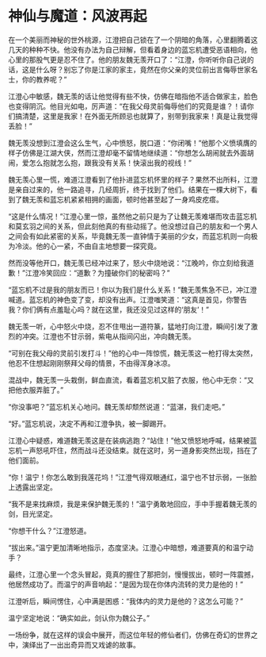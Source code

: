 # 神仙与魔道：风波再起

在一个美丽而神秘的世外桃源，江澄把自己锁在了一个阴暗的角落，心里翻腾着这几天的种种不快。他没有办法为自己辩解，但看着身边的蓝忘机遭受恶语相向，他心里的那股气更是忍不住了。他的朋友魏无羡开口了：“江澄，你听听你自己说的话，这是什么呀？别忘了你是江家的家主，竟然在你父亲的灵位前出言侮辱世家名士，你的教养呢？”

江澄心中敏感，魏无羡的话让他觉得有些不快，仿佛在暗指他不适合做家主，脸色也变得阴沉。他目光如电，厉声道：“在我父母灵前侮辱他们的究竟是谁？！请你们搞清楚，这里是我家！在外面无所顾忌也就算了，别带到我家来！真是让我觉得丢脸！”

魏无羡没想到江澄会这么生气，心中愤怒，脱口道：“你闭嘴！”他那个义愤填膺的样子仿佛是江湖大侠，然而江澄却毫不留情地继续道：“你想怎么胡闹就去外面胡闹，爱怎么抱就怎么抱，跟我没有关系！快滚出我的视线！”

魏无羡心里一慌，难道江澄看到了他扑进蓝忘机怀里的样子？果然不出所料，江澄是亲自过来的，他一路追寻，几经周折，终于找到了他们。结果在一棵大树下，看到了魏无羡和蓝忘机紧紧相拥的画面，顿时他甚至起了一身鸡皮疙瘩。

“这是什么情况！”江澄心里一惊，虽然他之前只是为了让魏无羡难堪而攻击蓝忘机和莫玄羽之间的关系，但此刻他真的有些动摇了。他没想过自己的朋友和一个男人之间会有如此紧密的关系，毕竟魏无羡一直钟情于美丽的少女，而蓝忘机则一向极为冷淡。他的心一紧，不由自主地想要一探究竟。

然而没等他开口，魏无羡已经冲过来了，怒火中烧地说：“江晚吟，你立刻给我道歉！”江澄冷笑回应：“道歉？为撞破你们的秘密吗？”

“蓝忘机不过是我的朋友而已！你以为我们是什么关系！”魏无羡焦急不已，冲江澄喊道。蓝忘机的神色变了变，却没有出声。江澄嗤笑道：“这真是首见，你警告我？你们俩有点羞耻心吗？就在这里，我还没见过这样的‘朋友’！”

魏无羡一听，心中怒火中烧，忍不住甩出一道符篆，猛地打向江澄，瞬间引发了激烈的冲突。江澄也不甘示弱，紫电从指间闪出，冲向魏无羡。

“可别在我父母的灵前引发打斗！”他的心中一阵惊慌，魏无羡这一枪打得太突然，他忍不住想起刚刚祭拜父母的情景，不由得浑身冰凉。

混战中，魏无羡一头栽倒，鲜血直流，看着蓝忘机又脏了衣服，他心中无奈：“又把他衣服弄脏了。” 

“你没事吧？”蓝忘机关心地问。魏无羡却颓然说道：“蓝湛，我们走吧。”

“好。”蓝忘机说，决定不再和江澄争执，被一脚踢开。

江澄心中疑惑，难道魏无羡这是在装病逃跑？“站住！”他又愤怒地呼喊，结果被蓝忘机一声怒吼吓住，然而战斗还没结束。就在这时，另一道身影突然出现，挡在了他们面前。

“你！温宁！你怎么敢到我莲花坞！”江澄气得双眼通红，温宁也不甘示弱，一张脸上透露出坚定。

“我不是来找麻烦，我是来保护魏无羡的！”温宁勇敢地回应，手中手握着魏无羡的剑，目光坚定。

“你想干什么？”江澄怒道。

“拔出来。”温宁更加清晰地指示，态度坚决。江澄心中暗想，难道要真的和温宁动手？

最终，江澄心里一个念头冒起，竟真的握住了那把剑，慢慢拔出，顿时一阵震撼，他居然成功了。而温宁的声音响起：“是因为现在你体内流转的灵力是他的！”

江澄听后，瞬间愣住，心中满是困惑：“我体内的灵力是他的？这怎么可能？”

温宁坚定地说：“确实如此，剑认你为魏公子。”

一场纷争，就在这样的误会中展开，而这位年轻的修仙者们，仿佛在奇幻的世界之中，演绎出了一出出奇异而又戏谑的故事。